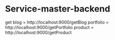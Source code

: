 # Service-master-backend
get blog = http://localhost:9000/getBlog
portfolio = http://localhost:9000/getPortfolio
product = http://localhost:9000/getProduct
